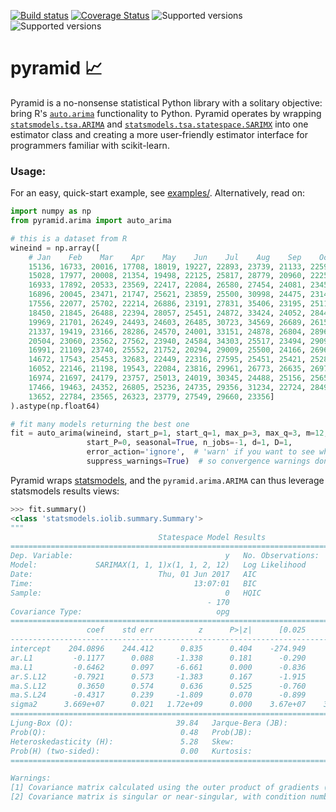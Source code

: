 [![Build status](https://travis-ci.org/tgsmith61591/pyramid.svg?branch=master)](https://travis-ci.org/tgsmith61591/pyramid)
[![Coverage Status](https://coveralls.io/repos/github/tgsmith61591/pyramid/badge.svg?branch=master)](https://coveralls.io/github/tgsmith61591/pyramid?branch=master)
![Supported versions](https://img.shields.io/badge/python-2.7-blue.svg)
![Supported versions](https://img.shields.io/badge/python-3.5-blue.svg)

# pyramid :chart_with_upwards_trend:
Pyramid is a no-nonsense statistical Python library with a solitary objective: bring R's
[`auto.arima`](https://www.rdocumentation.org/packages/forecast/versions/7.3/topics/auto.arima)
functionality to Python. Pyramid operates by wrapping
[`statsmodels.tsa.ARIMA`](https://github.com/statsmodels/statsmodels/blob/master/statsmodels/tsa/arima_model.py) and
[`statsmodels.tsa.statespace.SARIMX`](https://github.com/statsmodels/statsmodels/blob/master/statsmodels/tsa/statespace/sarimax.py)
into one estimator class and creating a more user-friendly estimator interface for programmers familiar with scikit-learn.


### Usage:

For an easy, quick-start example, see [examples/](doc/examples/quick_start_example.ipynb). Alternatively, read on:

```python
import numpy as np
from pyramid.arima import auto_arima

# this is a dataset from R
wineind = np.array([
    # Jan    Feb    Mar    Apr    May    Jun    Jul    Aug    Sep    Oct    Nov    Dec
    15136, 16733, 20016, 17708, 18019, 19227, 22893, 23739, 21133, 22591, 26786, 29740,
    15028, 17977, 20008, 21354, 19498, 22125, 25817, 28779, 20960, 22254, 27392, 29945,
    16933, 17892, 20533, 23569, 22417, 22084, 26580, 27454, 24081, 23451, 28991, 31386,
    16896, 20045, 23471, 21747, 25621, 23859, 25500, 30998, 24475, 23145, 29701, 34365,
    17556, 22077, 25702, 22214, 26886, 23191, 27831, 35406, 23195, 25110, 30009, 36242,
    18450, 21845, 26488, 22394, 28057, 25451, 24872, 33424, 24052, 28449, 33533, 37351,
    19969, 21701, 26249, 24493, 24603, 26485, 30723, 34569, 26689, 26157, 32064, 38870,
    21337, 19419, 23166, 28286, 24570, 24001, 33151, 24878, 26804, 28967, 33311, 40226,
    20504, 23060, 23562, 27562, 23940, 24584, 34303, 25517, 23494, 29095, 32903, 34379,
    16991, 21109, 23740, 25552, 21752, 20294, 29009, 25500, 24166, 26960, 31222, 38641,
    14672, 17543, 25453, 32683, 22449, 22316, 27595, 25451, 25421, 25288, 32568, 35110,
    16052, 22146, 21198, 19543, 22084, 23816, 29961, 26773, 26635, 26972, 30207, 38687,
    16974, 21697, 24179, 23757, 25013, 24019, 30345, 24488, 25156, 25650, 30923, 37240,
    17466, 19463, 24352, 26805, 25236, 24735, 29356, 31234, 22724, 28496, 32857, 37198,
    13652, 22784, 23565, 26323, 23779, 27549, 29660, 23356]
).astype(np.float64)

# fit many models returning the best one
fit = auto_arima(wineind, start_p=1, start_q=1, max_p=3, max_q=3, m=12,
                 start_P=0, seasonal=True, n_jobs=-1, d=1, D=1,
                 error_action='ignore',  # 'warn' if you want to see when a model cannot be fit
                 suppress_warnings=True)  # so convergence warnings don't fill your screen up
```


Pyramid wraps [statsmodels](http://www.statsmodels.org/stable/index.html), and the `pyramid.arima.ARIMA` can thus
leverage statsmodels results views:


```python
>>> fit.summary()
<class 'statsmodels.iolib.summary.Summary'>
"""
                                 Statespace Model Results
==========================================================================================
Dep. Variable:                                  y   No. Observations:                  170
Model:             SARIMAX(1, 1, 1)x(1, 1, 2, 12)   Log Likelihood               -1576.165
Date:                            Thu, 01 Jun 2017   AIC                           3166.330
Time:                                    13:07:01   BIC                           3188.280
Sample:                                         0   HQIC                          3175.237
                                            - 170
Covariance Type:                              opg
==============================================================================
                 coef    std err          z      P>|z|      [0.025      0.975]
------------------------------------------------------------------------------
intercept    204.0896    244.412      0.835      0.404    -274.949     683.128
ar.L1         -0.1177      0.088     -1.338      0.181      -0.290       0.055
ma.L1         -0.6462      0.097     -6.661      0.000      -0.836      -0.456
ar.S.L12      -0.7921      0.573     -1.383      0.167      -1.915       0.331
ma.S.L12       0.3650      0.574      0.636      0.525      -0.760       1.489
ma.S.L24      -0.4317      0.239     -1.809      0.070      -0.899       0.036
sigma2      3.669e+07      0.021   1.72e+09      0.000    3.67e+07    3.67e+07
===================================================================================
Ljung-Box (Q):                       39.84   Jarque-Bera (JB):               982.04
Prob(Q):                              0.48   Prob(JB):                         0.00
Heteroskedasticity (H):               5.28   Skew:                            -1.72
Prob(H) (two-sided):                  0.00   Kurtosis:                        14.76
===================================================================================

Warnings:
[1] Covariance matrix calculated using the outer product of gradients (complex-step).
[2] Covariance matrix is singular or near-singular, with condition number 2.84e+24. Standard errors may be unstable.
```

